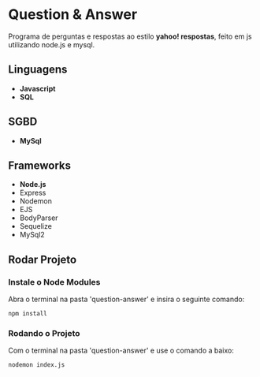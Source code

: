 # <h1><b>Question & Answer</b></h1>

Programa de perguntas e respostas ao estilo <b>yahoo! respostas</b>, feito em js utilizando node.js e mysql.

## <h2><b>Linguagens</b></h2>

<ul>
  <li><b>Javascript</b></li>
  <li><b>SQL</b></li>
</ul>

## <h2><b>SGBD</b></h2>

<ul>
  <li><b>MySql</b></li>
</ul>

## <h2><b>Frameworks</b></h2>

<ul>
  <li><b>Node.js</b></li>
  <li>Express</li>
  <li>Nodemon</li>
  <li>EJS</li>
  <li>BodyParser</li>
  <li>Sequelize</li>
  <li>MySql2</li>
</ul>


### <h2><b>Rodar Projeto</b></h2>
### Instale o Node Modules
Abra o terminal na pasta 'question-answer' e insira o seguinte comando:
```
npm install
```

### Rodando o Projeto
Com o terminal na pasta 'question-answer' e use o comando a baixo:
```
nodemon index.js
```


